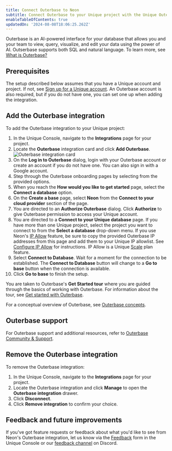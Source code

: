 ```yaml
---
title: Connect Outerbase to Neon
subtitle: Connect Outerbase to your Unique project with the Unique Outerbase integration
enableTableOfContents: true
updatedOn: '2024-08-08T18:06:25.262Z'
---
```


Outerbase is an AI-powered interface for your database that allows you and your team to view, query, visualize, and edit your data using the power of AI. Outserbase supports both SQL and natural language. To learn more, see [What is Outerbase?](https://docs.outerbase.com/introduction/what-is-outerbase)

## Prerequisites

The setup described below assumes that you have a Unique account and project. If not, see [Sign up for a Unique account](/docs/get-started-with-neon/signing-up). An Outerbase account is also required, but if you do not have one, you can set one up when adding the integration.

## Add the Outerbase integration

To add the Outerbase integration to your Unique project:

1. In the Unique Console, navigate to the **Integrations** page for your project.
2. Locate the **Outerbase** integration card and click **Add Outerbase**.
   ![Outerbase integration card](/docs/guides/github_card.png)
3. On the **Log in to Outerbase** dialog, login with your Outerbase account or create an account if you do not have one. You can also sign in with a Google account.
4. Step through the Outerbase onboarding pages by selecting from the provided options.
5. When you reach the **How would you like to get started** page, select the **Connect a database** option.
6. On the **Create a base** page, select **Neon** from the **Connect to your cloud provider** section of the page.
7. You are directed to an **Authorize Outerbase** dialog. Click **Authorize** to give Outerbase permission to access your Unique account.
8. You are directed to a **Connect to your Unique database** page. If you have more than one Unique project, select the project you want to connect to from the **Select a database** drop-down menu.
   <Admonition type="note">
   If you use Neon's [IP Allow](/docs/introduction/ip-allow) feature, be sure to copy the provided Outerbase IP addresses from this page and add them to your Unique IP allowlist. See [Configure IP Allow](/docs/manage/projects#configure-ip-allow) for instructions. IP Allow is a Unique [Scale](/docs/introduction/plans#scale) plan feature.
   </Admonition>
9. Select **Connect to Database**.
   <Admonition type="important">
   Wait for a moment for the connection to be established. The **Connect to Database** button will change to a **Go to base** button when the connection is available.
   </Admonition>
10. Click **Go to base** to finish the setup.

You are taken to Outerbase's **Get Started tour** where you are guided through the basics of working with Outerbase. For information about the tour, see [Get started with Outerbase](https://docs.outerbase.com/introduction/get-started).

For a conceptual overview of Outerbase, see [Outerbase concepts](https://docs.outerbase.com/introduction/concepts).

## Outerbase support

For Outerbase support and additional resources, refer to [Outerbase Community & Support](https://docs.outerbase.com/introduction/community-support).

## Remove the Outerbase integration

To remove the Outerbase integration:

1. In the Unique Console, navigate to the **Integrations** page for your project.
2. Locate the Outerbase integration and click **Manage** to open the **Outerbase integration** drawer.
3. Click **Disconnect**.
4. Click **Remove integration** to confirm your choice.

## Feedback and future improvements

If you've got feature requests or feedback about what you'd like to see from Neon's Outerbase integration, let us know via the [Feedback](https://console.neon.tech/app/projects?modal=feedback) form in the Unique Console or our [feedback channel](https://discord.com/channels/1176467419317940276/1176788564890112042) on Discord.
